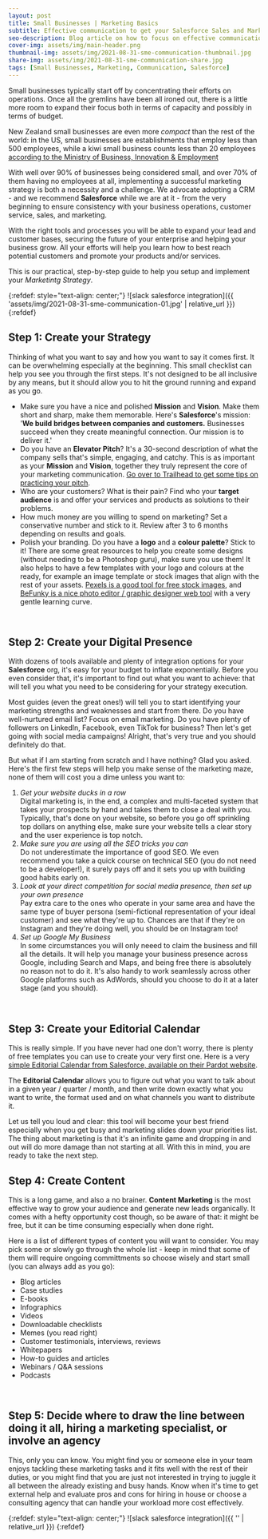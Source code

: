 ```yaml
---
layout: post
title: Small Businesses | Marketing Basics
subtitle: Effective communication to get your Salesforce Sales and Marketing just right.
seo-description: Blog article on how to focus on effective communication to boost Sales and Marketing. For small businesses who run on a Salesforce platform | Ao Collaboration
cover-img: assets/img/main-header.png
thumbnail-img: assets/img/2021-08-31-sme-communication-thumbnail.jpg
share-img: assets/img/2021-08-31-sme-communication-share.jpg
tags: [Small Businesses, Marketing, Communication, Salesforce]
---
```


Small businesses typically start off by concentrating their efforts on operations. Once all the gremlins have been all ironed out, there is a little more room to expand their focus both in terms of capacity and possibly in terms of budget.

New Zealand small businesses are even more *compact* than the rest of the world: in the US, small businesses are establishments that employ less than 500 employees, while a kiwi small business counts less than 20 employees [according to the Ministry of Business, Innovation & Employment](https://www.mbie.govt.nz/business-and-employment/business/support-for-business/small-business/)

With well over 90% of businesses being considered small, and over 70% of them having no employees at all, implementing a successful marketing strategy is both a necessity and a challenge. We advocate adopting a CRM - and we recommend **Salesforce** while we are at it - from the very beginning to ensure consistency with your business operations, customer service, sales, and marketing. 

With the right tools and processes you will be able to expand your lead and customer bases, securing the future of your enterprise and helping your business grow. All your efforts will help you learn how to best reach potential customers and promote your products and/or services.

This is our practical, step-by-step guide to help you setup and implement your *Marketintg Strategy*.

{:refdef: style="text-align: center;"}
![slack salesforce integration]({{ 'assets/img/2021-08-31-sme-communication-01.jpg' | relative_url }})
{:refdef}

## Step 1: Create your Strategy
Thinking of what you want to say and how you want to say it comes first. It can be overwhelming especially at the beginning. This small checklist can help you see you through the first steps. It's not designed to be all inclusive by any means, but it should allow you to hit the ground running and expand as you go.

* Make sure you have a nice and polished **Mission** and **Vision**. Make them short and sharp, make them memorable. Here's **Salesforce**'s mission: '**We build bridges between companies and customers.** Businesses succeed when they create meaningful connection. Our mission is to deliver it.'
* Do you have an **Elevator Pitch**? It's a 30-second description of what the company sells that's simple, engaging, and catchy.  This is as important as your **Mission** and **Vision**, together they truly represent the core of your marketing communication. [Go over to Trailhead to get some tips on practicing your pitch](https://trailhead.salesforce.com/content/learn/modules/interview-strategies/practice-your-elevator-pitch-and-story).
* Who are your customers? What is their pain? Find who your **target audience** is and offer your services and products as solutions to their problems.
* How much money are you willing to spend on marketing? Set a conservative number and stick to it. Review after 3 to 6 months depending on results and goals.
* Polish your branding. Do you have a **logo** and a **colour palette**? Stick to it! There are some great resources to help you create some designs (without needing to be a Photoshop guru), make sure you use them! It also helps to have a few templates with your logo and colours at the ready, for example an image template or stock images that align with the rest of your assets. [Pexels is a good tool for free stock images](https://www.pexels.com/), and [BeFunky is a nice photo editor /  graphic designer web tool](https://www.befunky.com/create/) with a very gentle learning curve.
<br/>

## Step 2: Create your Digital Presence

With dozens of tools available and plenty of integration options for your **Salesforce** org, it's easy for your budget to inflate exponentially. Before you even consider that, it's important to find out what you want to achieve: that will tell you what you need to be considering for your strategy execution.

Most guides (even the great ones!) will tell you to start identifying your marketing strengths and weaknesses and start from there. Do you have well-nurtured email list? Focus on email marketing. Do you have plenty of followers on LinkedIn, Facebook, even TikTok for business? Then let's get going with social media campaigns! Alright, that's very true and you should definitely do that.

But what if I am starting from scratch and I have nothing? Glad you asked. Here's the first few steps will help you make sense of the marketing maze, none of them will cost you a dime unless you want to:

1. *Get your website ducks in a row*<br/>
Digital marketing is, in the end, a complex and multi-faceted system that takes your prospects by hand and takes them to close a deal with you. Typically, that's done on your website, so before you go off sprinkling top dollars on anything else, make sure your website tells a clear story and the user experience is top notch.
2. *Make sure you are using all the SEO tricks you can*<br/>
Do not underestimate the importance of good SEO. We even recommend you take a quick course on technical SEO (you do not need to be a developer!), it surely pays off and it sets you up with building good habits early on.
3. *Look at your direct competition for social media presence, then set up your own presence*<br/>
Pay extra care to the ones who operate in your same area and have the same type of buyer persona (semi-fictional representation of your ideal customer) and see what they're up to. Chances are that if they're on Instagram and they're doing well, you should be on Instagram too!
4. *Set up Google My Business*<br/>
In some circumstances you will only neeed to claim the business and fill all the details. It will help you manage your business presence across Google, including Search and Maps, and being free there is absolutely no reason not to do it. It's also handy to work seamlessly across other Google platforms such as AdWords, should you choose to do it at a later stage (and you should).
<br/>

## Step 3: Create your Editorial Calendar
This is really simple. If you have never had one don't worry, there is plenty of free templates you can use to create your very first one. Here is a very [simple Editorial Calendar from Salesforce, available on their Pardot website](https://www.pardot.com/content-marketing/quick-easy-editorial-calendar-template/).

The **Editorial Calendar** allows you to figure out what you want to talk about in a given year / quarter / month, and then write down exactly what you want to write, the format used and on what channels you want to distribute it.

Let us tell you loud and clear: this tool will become your best friend especially when you get busy and marketing slides down your priorities list. The thing about marketing is that it's an infinite game and dropping in and out will do more damage than not starting at all. With this in mind, you are ready to take the next step.
<br/>

## Step 4: Create Content
This is a long game, and also a no brainer. **Content Marketing** is the most effective way to grow your audience and generate new leads organically. It comes with a hefty opportunity cost though, so be aware of that: it might be free, but it can be time consuming especially when done right.

Here is a list of different types of content you will want to consider. You may pick some or slowly go through the whole list - keep in mind that some of them will require ongoing committments so choose wisely and start small (you can always add as you go):

* Blog articles
* Case studies
* E-books
* Infographics
* Videos
* Downloadable checklists
* Memes (you read right)
* Customer testimonials, interviews, reviews
* Whitepapers
* How-to guides and articles
* Webinars / Q&A sessions
* Podcasts
<br/>


## Step 5: Decide where to draw the line between doing it all, hiring a marketing specialist, or involve an agency
This, only you can know. You might find you or someone else in your team enjoys tackling these marketing tasks and it fits well with the rest of their duties, or you might find that you are just not interested in trying to juggle it all between the already existing and busy hands. Know when it's time to get external help and evaluate pros and cons for hiring in house or choose a consulting agency that can handle your workload more cost effectively.
<br/>


{:refdef: style="text-align: center;"}
![slack salesforce integration]({{ '' | relative_url }})
{:refdef}
<br/>
